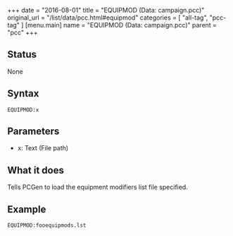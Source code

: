 +++
date = "2016-08-01"
title = "EQUIPMOD (Data: campaign.pcc)"
original_url = "/list/data/pcc.html#equipmod"
categories = [ "all-tag", "pcc-tag" ]
[menu.main]
    name = "EQUIPMOD (Data: campaign.pcc)"
    parent = "pcc"
+++

## Status

None

## Syntax

`EQUIPMOD:x`

## Parameters

-   x: Text (File path)



What it does
------------

Tells PCGen to load the equipment modifiers list file specified.

Example
-------

`EQUIPMOD:fooequipmods.lst`

